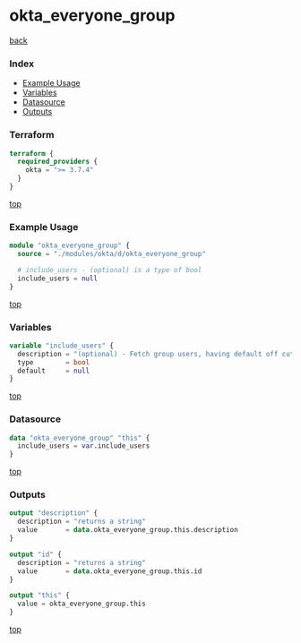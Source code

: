 # okta_everyone_group

[back](../okta.md)

### Index

- [Example Usage](#example-usage)
- [Variables](#variables)
- [Datasource](#datasource)
- [Outputs](#outputs)

### Terraform

```terraform
terraform {
  required_providers {
    okta = ">= 3.7.4"
  }
}
```

[top](#index)

### Example Usage

```terraform
module "okta_everyone_group" {
  source = "./modules/okta/d/okta_everyone_group"

  # include_users - (optional) is a type of bool
  include_users = null
}
```

[top](#index)

### Variables

```terraform
variable "include_users" {
  description = "(optional) - Fetch group users, having default off cuts down on API calls."
  type        = bool
  default     = null
}
```

[top](#index)

### Datasource

```terraform
data "okta_everyone_group" "this" {
  include_users = var.include_users
}
```

[top](#index)

### Outputs

```terraform
output "description" {
  description = "returns a string"
  value       = data.okta_everyone_group.this.description
}

output "id" {
  description = "returns a string"
  value       = data.okta_everyone_group.this.id
}

output "this" {
  value = okta_everyone_group.this
}
```

[top](#index)